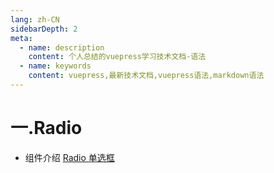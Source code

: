 ```yaml
---
lang: zh-CN
sidebarDepth: 2
meta:
  - name: description
    content: 个人总结的vuepress学习技术文档-语法
  - name: keywords
    content: vuepress,最新技术文档,vuepress语法,markdown语法
---
```


# 一.Radio

- 组件介绍
  [Radio 单选框](https://element-plus.gitee.io/#/zh-CN/component/radio)